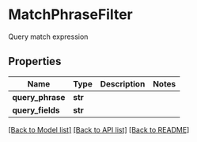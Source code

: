 # MatchPhraseFilter

Query match expression
## Properties
Name | Type | Description | Notes
------------ | ------------- | ------------- | -------------
**query_phrase** | **str** |  | 
**query_fields** | **str** |  | 

[[Back to Model list]](../README.md#documentation-for-models) [[Back to API list]](../README.md#documentation-for-api-endpoints) [[Back to README]](../README.md)


